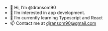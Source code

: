 - 👋 Hi, I’m @dransom90
- 👀 I’m interested in app development.
- 🌱 I’m currently learning Typescript and React
- 📫 Contact me at djransom90@gmail.com

<!---
dransom90/dransom90 is a ✨ special ✨ repository because its `README.md` (this file) appears on your GitHub profile.
You can click the Preview link to take a look at your changes.
--->
